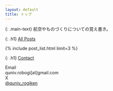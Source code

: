 ```yaml
---
layout: default
title: トップ
---
```


{: .main-text}
航空やものづくりについての覚え書き。

{: .h1}
[All Posts](/posts)

{% include post_list.html limit=3 %}

<!-- {% include button.html href="/posts/" label="More Posts" %} -->

{: .h1}
[Contact](/contact)

<div class="flex flex-wrap justify-center">
<div class="grid grid-cols-1 sm:grid-cols-2 gap-4 text-lg font-medium text-gray-700">

<div class="text-center sm:text-right sm:pr-4 font-bold">Email</div>

<div class="text-center sm:text-left sm:pl-4">
    <div class="hover:text-pink-600 transition">
        quniv.robogi[at]gmail.com
    </div>
</div>

<div class="text-center sm:text-right sm:pr-4 font-bold">X</div>

<div class="text-center sm:text-left sm:pl-4">
    <a href="https://x.com/quniv_rogiken" target="_blank" rel="noopener" class="hover:text-pink-600 transition">
    @quniv_rogiken
    </a>
</div>

</div>
</div>
